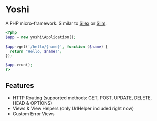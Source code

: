 Yoshi
=====

A PHP micro-framework. Similar to [Silex][1] or [Slim][2].

```php
<?php
$app = new yoshi\Application();

$app->get('/hello/{name}', function ($name) {
  return "Hello, $name!";
});

$app->run();
?>
```

Features
--------

* HTTP Routing (supported methods: GET, POST, UPDATE, DELETE, HEAD & OPTIONS)
* Views & View Helpers (only UrlHelper included right now)
* Custom Error Views


[1]: http://silex.sensiolabs.org/
[2]: http://www.slimframework.com/